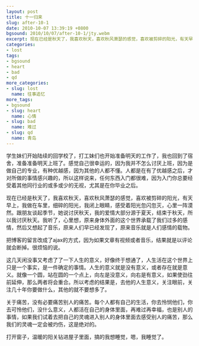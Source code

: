 ```yaml
---
layout: post
title: 十一归来
slug: after-10-1
date: 2010-10-07 13:39:19 +0800
bgsound: 2010/10/07/after-10-1/jty.webm
excerpt: 现在已经是秋天了，我喜欢秋天，喜欢秋风萧瑟的感觉，喜欢被剪碎的阳光，有天早上，我做在车里，细碎的阳光，我闭上眼睛，感受着阳光忽闪忽灭，心里一阵漠然。跟朋友谈起季节，她说讨厌秋天，我的爱情大部分源于夏天，结束于秋天，所以我讨厌秋天。我听了，心里想，原来身体外面的这个世界承载了我们过多的感情，然后又想起了音乐，原来人们早已经发现了，原来音乐就是人们感情的载物。
categories:
- lost
tags:
- bgsound
- heart
- bad
- qd
more_categories:
- slug: lost
  name: 往事追忆
more_tags:
- bgsound
- slug: heart
  name: 心情
- slug: bad
  name: 难过
- slug: qd
  name: 青岛
---
```


学生妹们开始陆续的回学校了，打工妹们也开始准备明天的工作了，我也回到了宿舍，准备准备明天上班了。感觉自己很幸运的，因为我并不怎么讨厌上班，因为是做自己的专业，有种优越感，因为其他的人都不懂。人都是在有了优越感之后，才对所做的事情感兴趣的，所以这样说来，任何东西入门都很难，因为入门你总要经受着其他同行业的或多或少的无视，尤其是在你毕业之后。

现在已经是秋天了，我喜欢秋天，喜欢秋风萧瑟的感觉，喜欢被剪碎的阳光，有天早上，我做在车里，细碎的阳光，我闭上眼睛，感受着阳光忽闪忽灭，心里一阵漠然。跟朋友谈起季节，她说讨厌秋天，我的爱情大部分源于夏天，结束于秋天，所以我讨厌秋天。我听了，心里想，原来身体外面的这个世界承载了我们过多的感情，然后又想起了音乐，原来人们早已经发现了，原来音乐就是人们感情的载物。

把博客的留言改成了ajax的方式，因为如果文章有视频或者音乐，结果就是以评论就会断掉。很烦恼的说。

这几天闲没事又考虑了了一下人生的意义，好像终于想通了，人生活在这个世界上只是一个事实，是一件确定的事情。人生的意义就是没有意义，或者存在就是意义。就像一个圆，站在圆的一个点上，向左是没意义，向右是有意义，如果使劲往前延伸，那么两者将会重合。所以考虑的结果是，去他的人生意义，关注眼前，关注几十年你要做什么，其他的就不要想多了。

关于痛苦，没有必要痛苦别人的痛苦。每个人都有自己的生活，你去怜悯他们，你去可怜他们，没什么意义，人都活在自己的身体里面，再难过再幸福，也是别人的事情，如果我们试着去把自己的灵魂进入别人的身体里面去感受别人的痛苦，那么我们的灵魂一定会被灼伤，这是绝对的。

打开窗子，温暖的阳关钻进屋子里面，搞的我想睡觉，嗯，我睡觉了。
